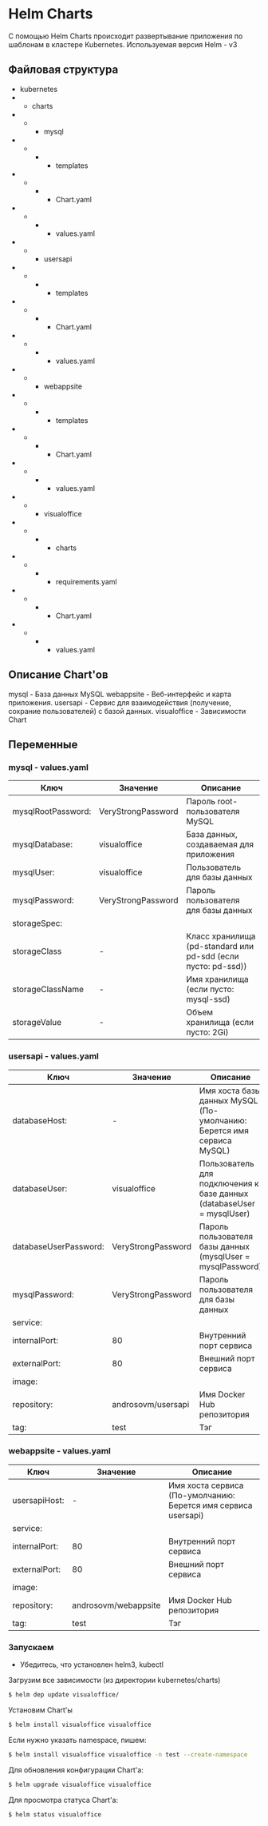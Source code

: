 # Helm Charts
С помощью Helm Charts происходит развертывание приложения по шаблонам в кластере Kubernetes.
Используемая версия Helm - v3
## Файловая структура
- kubernetes
- - charts
- - - mysql
- - - - templates
- - - - Chart.yaml
- - - - values.yaml
- - - usersapi
- - - -  templates
- - - - Chart.yaml
- - - - values.yaml
- - - webappsite
- - - - templates
- - - - Chart.yaml
- - - - values.yaml
- - - visualoffice
- - - - charts
- - - - requirements.yaml
- - - - Chart.yaml
- - - - values.yaml

## Описание Chart'ов
mysql - База данных MySQL
webappsite - Веб-интерфейс и карта приложения.
usersapi - Сервис для взаимодействия (получение, сохрание пользователей) с базой данных.
visualoffice - Зависимости Chart

## Переменные
### mysql - values.yaml
| Ключ | Значение | Описание |
| ------ | ------ | ----- |
| mysqlRootPassword: | VeryStrongPassword | Пароль root-пользователя MySQL |
| mysqlDatabase: | visualoffice | База данных, создаваемая для приложения |
| mysqlUser: | visualoffice | Пользователь для базы данных |
| mysqlPassword: | VeryStrongPassword | Пароль пользователя для базы данных |
| storageSpec: | | |
| storageClass | - | Класс хранилища (pd-standard или pd-sdd (если пусто: pd-ssd)) |
| storageClassName | - | Имя хранилища (если пусто: mysql-ssd) |
| storageValue | - | Объем хранилища (если пусто: 2Gi) |

### usersapi - values.yaml
| Ключ | Значение | Описание |
| ------ | ------ | ----- |
| databaseHost: | - | Имя хоста базы данных MySQL (По-умолчанию: Берется имя сервиса MySQL) |
| databaseUser: | visualoffice | Пользователь для подключения к базе данных (databaseUser = mysqlUser) |
| databaseUserPassword: | VeryStrongPassword | Пароль пользователя базы данных (mysqlUser = mysqlPassword) |
| mysqlPassword: | VeryStrongPassword | Пароль пользователя для базы данных |
| service: |  |  |
| internalPort: | 80 | Внутренний порт сервиса |
| externalPort: | 80 | Внешний порт сервиса |
| image: |  |  |
| repository: | androsovm/usersapi | Имя Docker Hub репозитория |
| tag: | test | Тэг |
### webappsite - values.yaml
| Ключ | Значение | Описание |
| ------ | ------ | ----- |
| usersapiHost: | - | Имя хоста сервиса  (По-умолчанию: Берется имя сервиса usersapi) |
| service: |  |  |
| internalPort: | 80 | Внутренний порт сервиса |
| externalPort: | 80 | Внешний порт сервиса |
| image: |  |  |
| repository: | androsovm/webappsite | Имя Docker Hub репозитория |
| tag: | test | Тэг |

### Запускаем
* Убедитесь, что установлен helm3, kubectl

Загрузим все зависимости (из директории kubernetes/charts)
```sh
$ helm dep update visualoffice/
```
Установим Chart'ы
```sh
$ helm install visualoffice visualoffice
```
Если нужно указать namespace, пишем:
```sh
$ helm install visualoffice visualoffice -n test --create-namespace
```
Для обновления конфигурации Chart'a:
```sh
$ helm upgrade visualoffice visualoffice
```
Для просмотра статуса Chart'a:
```sh
$ helm status visualoffice
```
